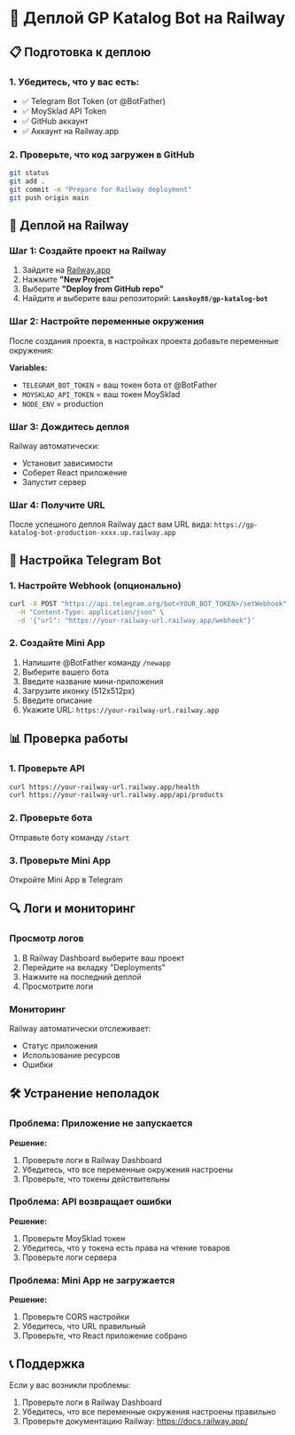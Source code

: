 # 🚀 Деплой GP Katalog Bot на Railway

## 📋 Подготовка к деплою

### 1. Убедитесь, что у вас есть:
- ✅ Telegram Bot Token (от @BotFather)
- ✅ MoySklad API Token
- ✅ GitHub аккаунт
- ✅ Аккаунт на Railway.app

### 2. Проверьте, что код загружен в GitHub
```bash
git status
git add .
git commit -m "Prepare for Railway deployment"
git push origin main
```

## 🚀 Деплой на Railway

### Шаг 1: Создайте проект на Railway
1. Зайдите на [Railway.app](https://railway.app/)
2. Нажмите **"New Project"**
3. Выберите **"Deploy from GitHub repo"**
4. Найдите и выберите ваш репозиторий: **`Lanskoy88/gp-katalog-bot`**

### Шаг 2: Настройте переменные окружения
После создания проекта, в настройках проекта добавьте переменные окружения:

**Variables:**
- `TELEGRAM_BOT_TOKEN` = ваш токен бота от @BotFather
- `MOYSKLAD_API_TOKEN` = ваш токен MoySklad
- `NODE_ENV` = production

### Шаг 3: Дождитесь деплоя
Railway автоматически:
- Установит зависимости
- Соберет React приложение
- Запустит сервер

### Шаг 4: Получите URL
После успешного деплоя Railway даст вам URL вида:
`https://gp-katalog-bot-production-xxxx.up.railway.app`

## 🔧 Настройка Telegram Bot

### 1. Настройте Webhook (опционально)
```bash
curl -X POST "https://api.telegram.org/bot<YOUR_BOT_TOKEN>/setWebhook" \
  -H "Content-Type: application/json" \
  -d '{"url": "https://your-railway-url.railway.app/webhook"}'
```

### 2. Создайте Mini App
1. Напишите @BotFather команду `/newapp`
2. Выберите вашего бота
3. Введите название мини-приложения
4. Загрузите иконку (512x512px)
5. Введите описание
6. Укажите URL: `https://your-railway-url.railway.app`

## 📊 Проверка работы

### 1. Проверьте API
```bash
curl https://your-railway-url.railway.app/health
curl https://your-railway-url.railway.app/api/products
```

### 2. Проверьте бота
Отправьте боту команду `/start`

### 3. Проверьте Mini App
Откройте Mini App в Telegram

## 🔍 Логи и мониторинг

### Просмотр логов
1. В Railway Dashboard выберите ваш проект
2. Перейдите на вкладку "Deployments"
3. Нажмите на последний деплой
4. Просмотрите логи

### Мониторинг
Railway автоматически отслеживает:
- Статус приложения
- Использование ресурсов
- Ошибки

## 🛠️ Устранение неполадок

### Проблема: Приложение не запускается
**Решение:**
1. Проверьте логи в Railway Dashboard
2. Убедитесь, что все переменные окружения настроены
3. Проверьте, что токены действительны

### Проблема: API возвращает ошибки
**Решение:**
1. Проверьте MoySklad токен
2. Убедитесь, что у токена есть права на чтение товаров
3. Проверьте логи сервера

### Проблема: Mini App не загружается
**Решение:**
1. Проверьте CORS настройки
2. Убедитесь, что URL правильный
3. Проверьте, что React приложение собрано

## 📞 Поддержка

Если у вас возникли проблемы:
1. Проверьте логи в Railway Dashboard
2. Убедитесь, что все переменные окружения настроены правильно
3. Проверьте документацию Railway: https://docs.railway.app/ 